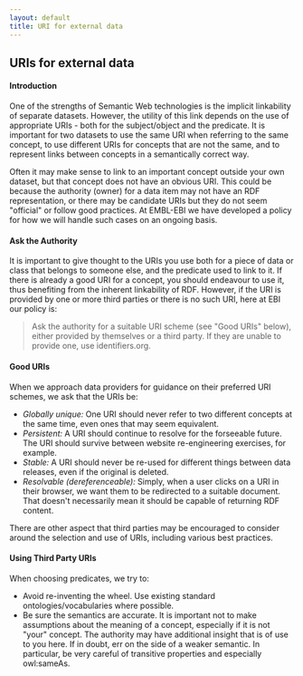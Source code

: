 ```yaml
---
layout: default
title: URI for external data
---
```

## URIs for external data
#### Introduction
One of the strengths of Semantic Web technologies is the implicit linkability of separate datasets. However, the utility of this link depends on the use of appropriate URIs - both for the subject/object and the predicate. It is important for two datasets to use the same URI when referring to the same concept, to use different URIs for concepts that are not the same, and to represent links between concepts in a semantically correct way.

Often it may make sense to link to an important concept outside your own dataset, but that concept does not have an obvious URI. This could be because the authority (owner) for a data item may not have an RDF representation, or there may be candidate URIs but they do not seem "official" or follow good practices. At EMBL-EBI we have developed a policy for how we will handle such cases on an ongoing basis.

#### Ask the Authority
It is important to give thought to the URIs you use both for a piece of data or class that belongs to someone else, and the predicate used to link to it. If there is already a good URI for a concept, you should endeavour to use it, thus benefiting from the inherent linkability of RDF. However, if the URI is provided by one or more third parties or there is no such URI, here at EBI our policy is:

> Ask the authority for a suitable URI scheme (see "Good URIs" below), either provided by themselves or a third party.
If they are unable to provide one, use identifiers.org.

#### Good URIs
When we approach data providers for guidance on their preferred URI schemes, we ask that the URIs be:

* *Globally unique:* One URI should never refer to two different concepts at the same time, even ones that may seem equivalent.
* *Persistent:* A URI should continue to resolve for the forseeable future. The URI should survive between website re-engineering exercises, for example.
* *Stable:* A URI should never be re-used for different things between data releases, even if the original is deleted.
* *Resolvable (dereferenceable):* Simply, when a user clicks on a URI in their browser, we want them to be redirected to a suitable document. That doesn't necessarily mean it should be capable of returning RDF content.

There are other aspect that third parties may be encouraged to consider around the selection and use of URIs, including various best practices.

#### Using Third Party URIs
When choosing predicates, we try to:

* Avoid re-inventing the wheel. Use existing standard ontologies/vocabularies where possible.
* Be sure the semantics are accurate. It is important not to make assumptions about the meaning of a concept, especially if it is not "your" concept. The authority may have additional insight that is of use to you here. If in doubt, err on the side of a weaker semantic. In particular, be very careful of transitive properties and especially owl:sameAs.
